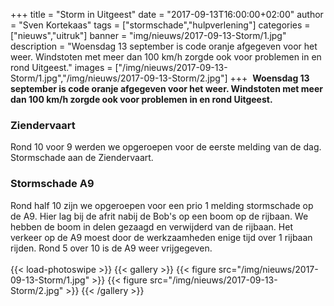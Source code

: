 +++
title = "Storm in Uitgeest"
date = "2017-09-13T16:00:00+02:00"
author = "Sven Kortekaas"
tags = ["stormschade","hulpverlening"]
categories = ["nieuws","uitruk"]
banner = "img/nieuws/2017-09-13-Storm/1.jpg"
description = "Woensdag 13 september is code oranje afgegeven voor het weer. Windstoten met meer dan 100 km/h zorgde ook voor problemen in en rond Uitgeest."
images = ["/img/nieuws/2017-09-13-Storm/1.jpg","/img/nieuws/2017-09-13-Storm/2.jpg"]
+++
​
**Woensdag 13 september is code oranje afgegeven voor het weer. Windstoten met meer dan 100 km/h zorgde ook voor problemen in en rond Uitgeest.**  

### Ziendervaart  

Rond 10 voor 9 werden we opgeroepen voor de eerste melding van de dag. Stormschade aan de Ziendervaart.  

### Stormschade A9  

Rond half 10 zijn we opgeroepen voor een prio 1 melding stormschade op de A9. Hier lag bij de afrit nabij de Bob's op een boom op de rijbaan. We hebben de boom in delen gezaagd en verwijderd van de rijbaan. Het verkeer op de A9 moest door de werkzaamheden enige tijd over 1 rijbaan rijden. Rond 5 over 10 is de A9 weer vrijgegeven.  
​  
{{< load-photoswipe >}}
{{< gallery >}}
  {{< figure src="/img/nieuws/2017-09-13-Storm/1.jpg" >}}
  {{< figure src="/img/nieuws/2017-09-13-Storm/2.jpg" >}}
{{< /gallery >}}
